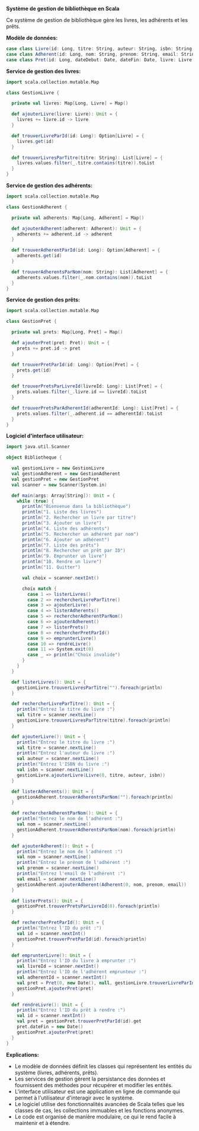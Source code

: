 **Système de gestion de bibliothèque en Scala**

Ce système de gestion de bibliothèque gère les livres, les adhérents et les prêts.

**Modèle de données:**

```scala
case class Livre(id: Long, titre: String, auteur: String, isbn: String)
case class Adherent(id: Long, nom: String, prenom: String, email: String)
case class Pret(id: Long, dateDebut: Date, dateFin: Date, livre: Livre, adherent: Adherent)
```

**Service de gestion des livres:**

```scala
import scala.collection.mutable.Map

class GestionLivre {

  private val livres: Map[Long, Livre] = Map()

  def ajouterLivre(livre: Livre): Unit = {
    livres += livre.id -> livre
  }

  def trouverLivreParId(id: Long): Option[Livre] = {
    livres.get(id)
  }

  def trouverLivresParTitre(titre: String): List[Livre] = {
    livres.values.filter(_.titre.contains(titre)).toList
  }
}
```

**Service de gestion des adhérents:**

```scala
import scala.collection.mutable.Map

class GestionAdherent {

  private val adherents: Map[Long, Adherent] = Map()

  def ajouterAdherent(adherent: Adherent): Unit = {
    adherents += adherent.id -> adherent
  }

  def trouverAdherentParId(id: Long): Option[Adherent] = {
    adherents.get(id)
  }

  def trouverAdherentsParNom(nom: String): List[Adherent] = {
    adherents.values.filter(_.nom.contains(nom)).toList
  }
}
```

**Service de gestion des prêts:**

```scala
import scala.collection.mutable.Map

class GestionPret {

  private val prets: Map[Long, Pret] = Map()

  def ajouterPret(pret: Pret): Unit = {
    prets += pret.id -> pret
  }

  def trouverPretParId(id: Long): Option[Pret] = {
    prets.get(id)
  }

  def trouverPretsParLivreId(livreId: Long): List[Pret] = {
    prets.values.filter(_.livre.id == livreId).toList
  }

  def trouverPretsParAdherentId(adherentId: Long): List[Pret] = {
    prets.values.filter(_.adherent.id == adherentId).toList
  }
}
```

**Logiciel d'interface utilisateur:**

```scala
import java.util.Scanner

object Bibliotheque {

  val gestionLivre = new GestionLivre
  val gestionAdherent = new GestionAdherent
  val gestionPret = new GestionPret
  val scanner = new Scanner(System.in)

  def main(args: Array[String]): Unit = {
    while (true) {
      println("Bienvenue dans la bibliothèque")
      println("1. Liste des livres")
      println("2. Rechercher un livre par titre")
      println("3. Ajouter un livre")
      println("4. Liste des adhérents")
      println("5. Rechercher un adhérent par nom")
      println("6. Ajouter un adhérent")
      println("7. Liste des prêts")
      println("8. Rechercher un prêt par ID")
      println("9. Emprunter un livre")
      println("10. Rendre un livre")
      println("11. Quitter")

      val choix = scanner.nextInt()

      choix match {
        case 1 => listerLivres()
        case 2 => rechercherLivreParTitre()
        case 3 => ajouterLivre()
        case 4 => listerAdherents()
        case 5 => rechercherAdherentParNom()
        case 6 => ajouterAdherent()
        case 7 => listerPrets()
        case 8 => rechercherPretParId()
        case 9 => emprunterLivre()
        case 10 => rendreLivre()
        case 11 => System.exit(0)
        case _ => println("Choix invalide")
      }
    }
  }

  def listerLivres(): Unit = {
    gestionLivre.trouverLivresParTitre("").foreach(println)
  }

  def rechercherLivreParTitre(): Unit = {
    println("Entrez le titre du livre :")
    val titre = scanner.nextLine()
    gestionLivre.trouverLivresParTitre(titre).foreach(println)
  }

  def ajouterLivre(): Unit = {
    println("Entrez le titre du livre :")
    val titre = scanner.nextLine()
    println("Entrez l'auteur du livre :")
    val auteur = scanner.nextLine()
    println("Entrez l'ISBN du livre :")
    val isbn = scanner.nextLine()
    gestionLivre.ajouterLivre(Livre(0, titre, auteur, isbn))
  }

  def listerAdherents(): Unit = {
    gestionAdherent.trouverAdherentsParNom("").foreach(println)
  }

  def rechercherAdherentParNom(): Unit = {
    println("Entrez le nom de l'adhérent :")
    val nom = scanner.nextLine()
    gestionAdherent.trouverAdherentsParNom(nom).foreach(println)
  }

  def ajouterAdherent(): Unit = {
    println("Entrez le nom de l'adhérent :")
    val nom = scanner.nextLine()
    println("Entrez le prénom de l'adhérent :")
    val prenom = scanner.nextLine()
    println("Entrez l'email de l'adhérent :")
    val email = scanner.nextLine()
    gestionAdherent.ajouterAdherent(Adherent(0, nom, prenom, email))
  }

  def listerPrets(): Unit = {
    gestionPret.trouverPretsParLivreId(0).foreach(println)
  }

  def rechercherPretParId(): Unit = {
    println("Entrez l'ID du prêt :")
    val id = scanner.nextInt()
    gestionPret.trouverPretParId(id).foreach(println)
  }

  def emprunterLivre(): Unit = {
    println("Entrez l'ID du livre à emprunter :")
    val livreId = scanner.nextInt()
    println("Entrez l'ID de l'adhérent emprunteur :")
    val adherentId = scanner.nextInt()
    val pret = Pret(0, new Date(), null, gestionLivre.trouverLivreParId(livreId).get, gestionAdherent.trouverAdherentParId(adherentId).get)
    gestionPret.ajouterPret(pret)
  }

  def rendreLivre(): Unit = {
    println("Entrez l'ID du prêt à rendre :")
    val id = scanner.nextInt()
    val pret = gestionPret.trouverPretParId(id).get
    pret.dateFin = new Date()
    gestionPret.ajouterPret(pret)
  }
}
```

**Explications:**

* Le modèle de données définit les classes qui représentent les entités du système (livres, adhérents, prêts).
* Les services de gestion gèrent la persistance des données et fournissent des méthodes pour récupérer et modifier les entités.
* L'interface utilisateur est une application en ligne de commande qui permet à l'utilisateur d'interagir avec le système.
* Le logiciel utilise des fonctionnalités avancées de Scala telles que les classes de cas, les collections immuables et les fonctions anonymes.
* Le code est organisé de manière modulaire, ce qui le rend facile à maintenir et à étendre.